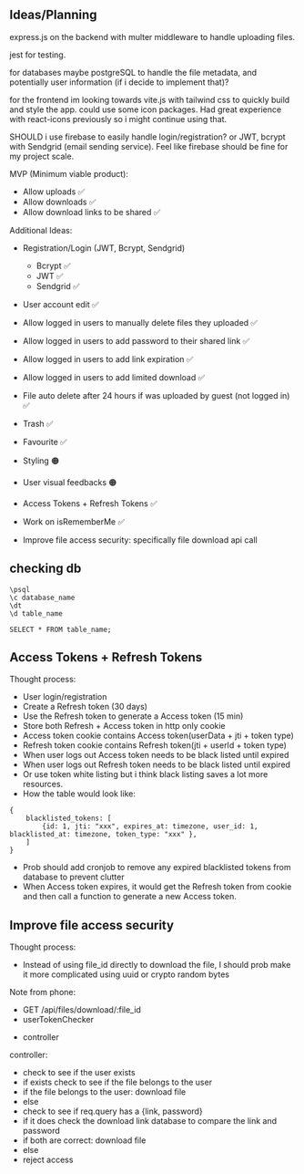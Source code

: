 ## Ideas/Planning
express.js on the backend with multer middleware to handle uploading files.

jest for testing.

for databases maybe postgreSQL to handle the file metadata, and potentially user information (if i decide to implement that)?

for the frontend im looking towards vite.js with tailwind css to quickly build and style the app.
could use some icon packages. Had great experience with react-icons previously so i might continue using that.

SHOULD i use firebase to easily handle login/registration? or JWT, bcrypt with Sendgrid (email sending service). Feel like firebase should be fine for my project scale.

MVP (Minimum viable product):
- Allow uploads ✅
- Allow downloads ✅
- Allow download links to be shared ✅

Additional Ideas:
- Registration/Login (JWT, Bcrypt, Sendgrid)
    - Bcrypt ✅
    - JWT ✅
    - Sendgrid ✅
- User account edit ✅

- Allow logged in users to manually delete files they uploaded ✅
- Allow logged in users to add password to their shared link ✅
- Allow logged in users to add link expiration ✅
- Allow logged in users to add limited download ✅

- File auto delete after 24 hours if was uploaded by guest (not logged in) ✅

- Trash ✅
- Favourite ✅

- Styling 🟠
- User visual feedbacks 🟠

- Access Tokens + Refresh Tokens ✅
- Work on isRememberMe ✅

- Improve file access security: specifically file download api call


## checking db
```
\psql
\c database_name
\dt
\d table_name
```

```
SELECT * FROM table_name;
```

## Access Tokens + Refresh Tokens
Thought process:
- User login/registration
- Create a Refresh token (30 days)
- Use the Refresh token to generate a Access token (15 min)
- Store both Refresh + Access token in http only cookie
- Access token cookie contains Access token(userData + jti + token type) 
- Refresh token cookie contains Refresh token(jti + userId + token type)
- When user logs out Access token needs to be black listed until expired
- When user logs out Refresh token needs to be black listed until expired
- Or use token white listing but i think black listing saves a lot more resources.
- How the table would look like:
```
{
    blacklisted_tokens: [
        {id: 1, jti: "xxx", expires_at: timezone, user_id: 1, blacklisted_at: timezone, token_type: "xxx" }, 
    ]
}
```
- Prob should add cronjob to remove any expired blacklisted tokens from database to prevent clutter
- When Access token expires, it would get the Refresh token from cookie and then call a function to generate a new Access token.

## Improve file access security
Thought process:
- Instead of using file_id directly to download the file, I should prob make it more complicated using uuid or crypto random bytes

Note from phone:
- GET /api/files/download/:file_id
- userTokenChecker
<!-- - isLoggedIn(Not needed in this case but SIDE NOTE, SHOULD PROB CREATE THIS INSTEAD OF REJECTING USER ACCESS STRAIGHT FROM AUTHTOKENCHECKER WHEN REFRESH TOKEN IS MISSING) -->
- controller

controller:
- check to see if the user exists
- if exists check to see if the file belongs to the user
- if the file belongs to the user: download file
- else
- check to see if req.query has a {link, password}
- if it does check the download link database to compare the link and password
- if both are correct: download file
- else
- reject access